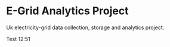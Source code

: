 # E-Grid Analytics Project
Uk electricity-grid data collection, storage and analytics project.

Test 12:51